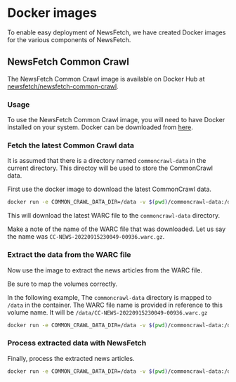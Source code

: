 # Docker images

To enable easy deployment of NewsFetch, we have created Docker images for the various components of NewsFetch.

## NewsFetch Common Crawl

The NewsFetch Common Crawl image is available on Docker Hub at [newsfetch/newsfetch-common-crawl](https://hub.docker.com/r/newsfetch/newsfetch-common-crawl).

### Usage

To use the NewsFetch Common Crawl image, you will need to have Docker installed on your system. Docker can be downloaded from [here](https://www.docker.com/products/docker-desktop).

### Fetch the latest Common Crawl data

It is assumed that there is a directory named `commoncrawl-data` in the current directory.
This directoy will be used to store the CommonCrawl data.

First use the docker image to download the latest CommonCrawl data.

```bash
docker run -e COMMON_CRAWL_DATA_DIR=/data -v $(pwd)/commoncrawl-data:/data -it --name newsfetch-download-warc newsfetch/newsfetch-common-crawl sh ./get_latest_warc.sh
```

This will download the latest WARC file to the `commoncrawl-data` directory.

Make a note of the name of the WARC file that was downloaded.
Let us say the name was `CC-NEWS-20220915230049-00936.warc.gz`.

### Extract the data from the WARC file

Now use the image to extract the news articles from the WARC file.

Be sure to map the volumes correctly.

In the following example, The `commoncrawl-data` directory is mapped to `/data` in the container.
The WARC file name is provided in reference to this volume name.
It will be `/data/CC-NEWS-20220915230049-00936.warc.gz`

```bash
docker run -e COMMON_CRAWL_DATA_DIR=/data -v $(pwd)/commoncrawl-data:/data -it --name newsfetch-extract-warc newsfetch/newsfetch-common-crawl sh ./extract_warc.sh /data/CC-NEWS-20220915230049-00936.warc.gz
```

### Process extracted data with NewsFetch

Finally, process the extracted news articles.

```bash
docker run -e COMMON_CRAWL_DATA_DIR=/data -v $(pwd)/commoncrawl-data:/data -it --name newsfetch-process-warc newsfetch/newsfetch-common-crawl sh ./process_extracted_warc_files.sh /data/CC-NEWS-20220915230049-00936.warc.gz
```